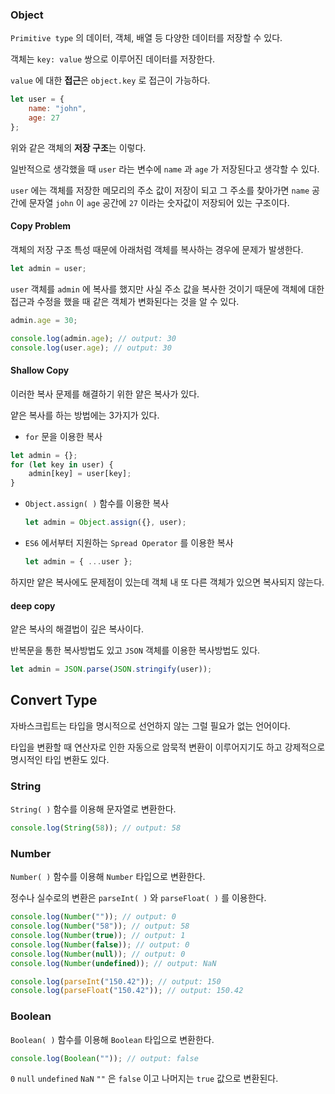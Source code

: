 ### Object

`Primitive type` 의 데이터, 객체, 배열 등 다양한 데이터를 저장할 수 있다.

객체는 `key: value` 쌍으로 이루어진 데이터를 저장한다.

`value` 에 대한 **접근**은 `object.key` 로 접근이 가능하다.

```js
let user = {
    name: "john",
    age: 27
};
```

위와 같은 객체의 **저장 구조**는 이렇다.

일반적으로 생각했을 때 `user` 라는 변수에 `name` 과 `age` 가 저장된다고 생각할 수 있다.

`user` 에는 객체를 저장한 메모리의 주소 값이 저장이 되고 그 주소를 찾아가면 `name` 공간에 문자열 `john` 이 `age` 공간에 `27` 이라는 숫자값이 저장되어 있는 구조이다.

#### Copy Problem

객체의 저장 구조 특성 때문에 아래처럼 객체를 복사하는 경우에 문제가 발생한다.

```js
let admin = user;
```

`user` 객체를 `admin` 에 복사를 했지만 사실 주소 값을 복사한 것이기 때문에 객체에 대한 접근과 수정을 했을 때 같은 객체가 변화된다는 것을 알 수 있다.

```js
admin.age = 30;

console.log(admin.age); // output: 30
console.log(user.age); // output: 30
```

#### Shallow Copy

이러한 복사 문제를 해결하기 위한 얕은 복사가 있다.

얕은 복사를 하는 방법에는 3가지가 있다.

-  `for` 문을 이용한 복사

  ```js
  let admin = {};
  for (let key in user) {
      admin[key] = user[key];
  }
  ```

- `Object.assign( )` 함수를 이용한 복사

  ```js
  let admin = Object.assign({}, user);
  ```

- `ES6` 에서부터 지원하는 `Spread Operator` 를 이용한 복사

  ```js
  let admin = { ...user };
  ```

하지만 얕은 복사에도 문제점이 있는데 객체 내 또 다른 객체가 있으면 복사되지 않는다.

#### deep copy

얕은 복사의 해결법이 깊은 복사이다.

반복문을 통한 복사방법도 있고 `JSON` 객체를 이용한 복사방법도 있다.

```js
let admin = JSON.parse(JSON.stringify(user));
```



## Convert Type

자바스크립트는 타입을 명시적으로 선언하지 않는 그럴 필요가 없는 언어이다.

타입을 변환할 때 연산자로 인한 자동으로 암묵적 변환이 이루어지기도 하고 강제적으로 명시적인 타입 변환도 있다.

### String

`String( )` 함수를 이용해 문자열로 변환한다.

```js
console.log(String(58)); // output: 58
```

### Number

`Number( )` 함수를 이용해 `Number` 타입으로 변환한다.

정수나 실수로의 변환은 `parseInt( )` 와 `parseFloat( )` 를 이용한다.

```js
console.log(Number("")); // output: 0
console.log(Number("58")); // output: 58
console.log(Number(true)); // output: 1
console.log(Number(false)); // output: 0
console.log(Number(null)); // output: 0
console.log(Number(undefined)); // output: NaN

console.log(parseInt("150.42")); // output: 150
console.log(parseFloat("150.42")); // output: 150.42
```

### Boolean

`Boolean( )` 함수를 이용해 `Boolean` 타입으로 변환한다.

```js
console.log(Boolean("")); // output: false
```

`0` `null` `undefined` `NaN` `""` 은 `false` 이고 나머지는 `true` 값으로 변환된다.